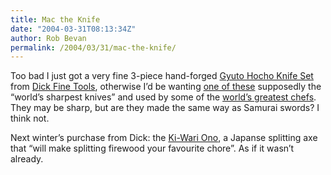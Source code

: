 ```yaml
---
title: Mac the Knife
date: "2004-03-31T08:13:34Z"
author: Rob Bevan
permalink: /2004/03/31/mac-the-knife/
---
```

Too bad I just got a very fine 3-piece hand-forged [Gyuto Hocho Knife Set][1] from [Dick Fine Tools][2], otherwise I&#8217;d be wanting [one of these][3] supposedly the &#8220;world&#8217;s sharpest knives&#8221; and used by some of the [world&#8217;s greatest chefs][4]. They may be sharp, but are they made the same way as Samurai swords? I think not.

Next winter&#8217;s purchase from Dick: the [Ki-Wari Ono][5], a Japanse splitting axe that &#8220;will make splitting firewood your favourite chore&#8221;. As if it wasn&#8217;t already.

 [1]: http://www.dick-gmbh.com/shop/prodausgeinzb.asp?artnr=719026
 [2]: http://www.dick-gmbh.com
 [3]: http://macknife.com/page19.html
 [4]: http://www.frenchlaundry.com/
 [5]: http://www.dick-gmbh.com/frmain.asp?Banner=Shop&Teiler=Drei&Menue=22
